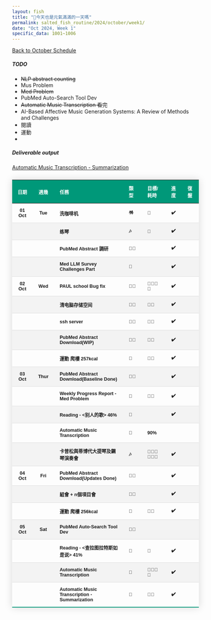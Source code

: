 ```yaml
---
layout: fish
title: "🎐今天也是元氣滿滿的一天嗎"
permalink: salted_fish_routine/2024/october/week1/
date: "Oct 2024, Week 1"
specific_data: 1001~1006
---
```



<a href="{{ '/salted_fish_routine/2024/october/' | relative_url }}">Back to October Schedule</a>

<style>
    /* table :is(td, th) {
  border: 1px solid black;
  padding: 0.3em;
} */

 table {
    width: 100%;
    border-collapse: collapse;
    margin: 25px 0;
    font-size: 0.9em;
    font-family: sans-serif;
    font-weight: bold;
    box-shadow: 0 0 20px rgba(0, 0, 0, 0.15);
 }
 
 table thead tr {
    background-color: #009879;
    color: #ffffff;
    text-align: left;
}

table th, table td {
     padding: 12px 15px;
}

table tbody tr {
    font-weight: bold;
    border-bottom: 1px solid #dddddd;
}

table tbody tr:nth-of-type(even) {
    background-color: #f3f3f3;
}

table tbody tr:last-of-type {
    border-bottom: 2px solid #009879;
}

table tbody tr:hover {
    font-weight: bold;
    color: #009879;
}

/* thead:tr {
  background-color: transparent;
}

tbody tr:nth-child(even) {
  background-color: lightblue;
}
tbody tr:nth-child(odd) {
  background-color: lightgreen;
} */
</style>

##### TODO
 - ~~NLP abstract counting~~
 - Mus Problem
 - ~~Med Problem~~
 - PubMed Auto-Search Tool Dev  
 - ~~Automatic Music Transcription 看完~~ 
 - AI-Based Affective Music Generation Systems: A Review of Methods and Challenges
-  閱讀
-  運動
-  

##### Deliverable output
<a href="{{ '/paper_notes/music/#2' | relative_url }}"> Automatic Music Transcription   - Summarization </a>


| **日期** | **週幾** | **任務**                                | **類型** | **目標/耗時** | **進度** | **復盤** |
| :------: | :------: | :-------------------------------------- | :------- | :------------ | :------: | :------- |
|  01 Oct  |   Tue    | 洗咖啡机                                | 🪅        | 🧊             |    ✔️     |          |
|          |          | 练琴                                    | 🎶        | 🧊             |    ✔️     |          |
|          |          | PubMed Abstract 調研                    | 👩‍🚀        |               |    ✔️     |          |
|          |          | Med LLM Survey Challenges Part          | 🤠        |               |    ✔️     |          |
|  02 Oct  |   Wed    | PAUL school Bug fix                     | 👩‍🚀        | 🧊🧊🧊🧊          |    ✔️     |          |
|          |          | 清电脑存储空间                          | 👩‍🚀        | 🧊🧊            |    ✔️     |          |
|          |          | ssh server                              | 👩‍🚀        | 🧊🧊            |    ✔️     |          |
|          |          | PubMed Abstract Download(WIP)           | 👩‍🚀        | 🧊🧊            |    ✔️     |          |
|          |          | 運動 爬樓 257kcal                       | 💪        | 🧊🫧            |    ✔️     |          |
|  03 Oct  |   Thur   | PubMed Abstract Download(Baseline Done) | 👩‍🚀        |               |    ✔️     |          |
|          |          | Weekly Progress Report - Med Problem    | 🤠        | 🧊🧊            |    ✔️     |          |
|          |          | Reading  - <别人的歌> 46%               | 📖        |               |    ✔️     |          |
|          |          | Automatic Music Transcription           | 🤠        | 90%           |          |          |
|          |          | 卡普松與蒂博代大提琴及鋼琴演奏會        | 🎶        | 🧊🧊🧊🧊🧊🧊        |    ✔️     |          |
|  04 Oct  |   Fri    | PubMed Abstract Download(Updates Done)  | 👩‍🚀        |               |    ✔️     |          |
|          |          | 組會 + n個項目會                        | 👩‍🚀        |               |    ✔️     |          |
|          |          | 運動 爬樓 256kcal                       | 💪        | 🧊🫧            |    ✔️     |          |
|  05 Oct  |   Sat    | PubMed Auto-Search Tool Dev             | 👩‍🚀        |               |          |          |
|          |          | Reading  - <查拉图拉特斯如是说> 41%     | 📖        |      🧊         |    ✔️     |          |
|          |          | Automatic Music Transcription           | 🤠        | 🧊🧊🧊🧊          |    ✔️     |          |
|          |          | Automatic Music Transcription   - Summarization       | 🤠        | 🧊🧊          |    ✔️     |          |